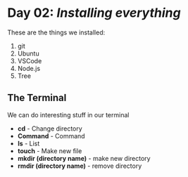 # Day 02: *Installing everything*

These are the things we installed:
1. git
2. Ubuntu
3. VSCode
4. Node.js
5. Tree

## The Terminal
We can do interesting stuff in our terminal
- **cd** - Change directory
- **Command** - Command
- **ls** - List
- **touch** - Make new file
- **mkdir (directory name)** - make new directory
- **rmdir (directory name)** - remove directory